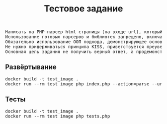 <p align="center">
    <h1 align="center">Тестовое задание</h1>
    <br>
</p>

<pre>
Написать на PHP парсер html страницы (на входе url), который на выходе будет отображать количество и название всех используемых html тегов. 
Использование готовых парсеров и библиотек запрещено, включая модуль DOM.
Обязательно использование ООП подхода, демонстрирующее основные принципы структурирования и взаимодействия объектов.
Не нужно придерживаться принципа KISS, приветствуется преувеличение уровня абстракции. 
Основная цель задания не получить верный ответ, а продемонстрировать какие либо навыки организации кода с использованием ООП.        
</pre>

<h2>Развёртывание</h2>
<pre>
docker build -t test_image .
docker run --rm test_image php index.php --action=parse --url=https://www.google.com
</pre>

<h2>Тесты</h2>
<pre>
docker build -t test_image .
docker run --rm test_image php tests.php
</pre>